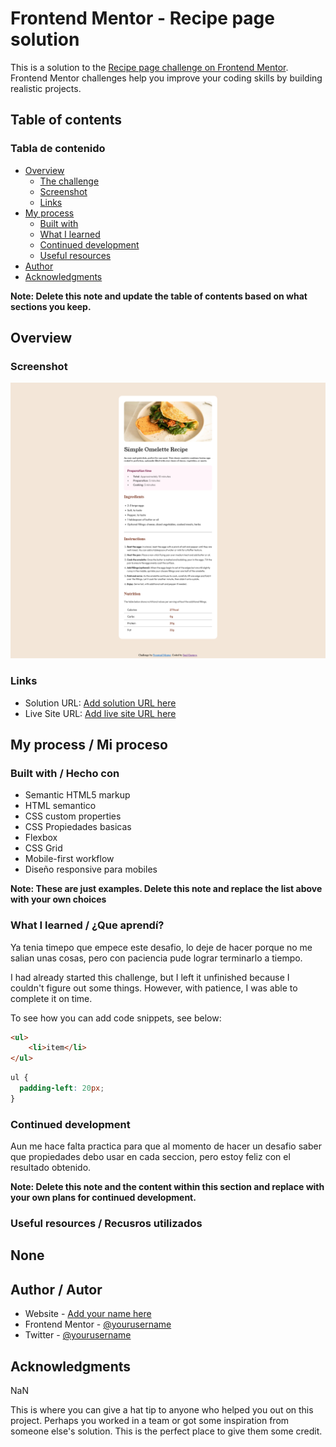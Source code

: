# Frontend Mentor - Recipe page solution

This is a solution to the [Recipe page challenge on Frontend Mentor](https://www.frontendmentor.io/challenges/recipe-page-KiTsR8QQKm). Frontend Mentor challenges help you improve your coding skills by building realistic projects. 

## Table of contents
### Tabla de contenido

- [Overview](#overview)
  - [The challenge](#the-challenge)
  - [Screenshot](#screenshot)
  - [Links](#links)
- [My process](#my-process)
  - [Built with](#built-with)
  - [What I learned](#what-i-learned)
  - [Continued development](#continued-development)
  - [Useful resources](#useful-resources)
- [Author](#author)
- [Acknowledgments](#acknowledgments)

**Note: Delete this note and update the table of contents based on what sections you keep.**

## Overview

### Screenshot

![Screenshot](/assets/images/screenshot-main.png)

### Links

- Solution URL: [Add solution URL here](https://your-solution-url.com)
- Live Site URL: [Add live site URL here](https://your-live-site-url.com)

## My process / Mi proceso

### Built with / Hecho con

- Semantic HTML5 markup
- HTML semantico
- CSS custom properties
- CSS Propiedades basicas
- Flexbox
- CSS Grid
- Mobile-first workflow
- Diseño responsive para mobiles


**Note: These are just examples. Delete this note and replace the list above with your own choices**

### What I learned / ¿Que aprendí?

Ya tenia timepo que empece este desafio, lo deje de hacer porque no me salian unas cosas, pero con paciencia pude lograr terminarlo a tiempo.

I had already started this challenge, but I left it unfinished because I couldn't figure out some things. However, with patience, I was able to complete it on time.

To see how you can add code snippets, see below:

```html
<ul> 
    <li>item</li>
</ul>
```
```css
ul {
  padding-left: 20px;
}
```

### Continued development

Aun me hace falta practica para que al momento de hacer un desafio saber que propiedades debo usar en cada seccion, pero estoy feliz con el resultado obtenido.

**Note: Delete this note and the content within this section and replace with your own plans for continued development.**

### Useful resources / Recusros utilizados

## None

## Author / Autor

- Website - [Add your name here](https://www.your-site.com)
- Frontend Mentor - [@yourusername](https://www.frontendmentor.io/profile/yourusername)
- Twitter - [@yourusername](https://www.twitter.com/yourusername)

## Acknowledgments

NaN

This is where you can give a hat tip to anyone who helped you out on this project. Perhaps you worked in a team or got some inspiration from someone else's solution. This is the perfect place to give them some credit.




